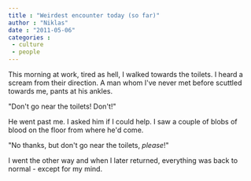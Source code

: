 ```yaml
---
title : "Weirdest encounter today (so far)"
author : "Niklas"
date : "2011-05-06"
categories : 
 - culture
 - people
---
```


This morning at work, tired as hell, I walked towards the toilets. I heard a scream from their direction. A man whom I've never met before scuttled towards me, pants at his ankles.

"Don't go near the toilets! Don't!"

He went past me. I asked him if I could help. I saw a couple of blobs of blood on the floor from where he'd come.

"No thanks, but don't go near the toilets, _please_!"

I went the other way and when I later returned, everything was back to normal - except for my mind.
